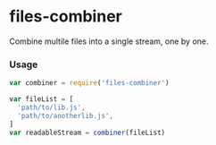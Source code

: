 # files-combiner

Combine multile files into a single stream, one by one.

### Usage

```javascript
var combiner = require('files-combiner')

var fileList = [
  'path/to/lib.js',
  'path/to/anotherlib.js',
]
var readableStream = combiner(fileList)
```
